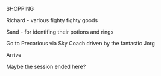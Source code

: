 SHOPPING

Richard - various fighty fighty goods

Sand - for identifing their potions and rings

Go to Precarious via Sky Coach driven by the fantastic Jorg

Arrive

Maybe the session ended here?
